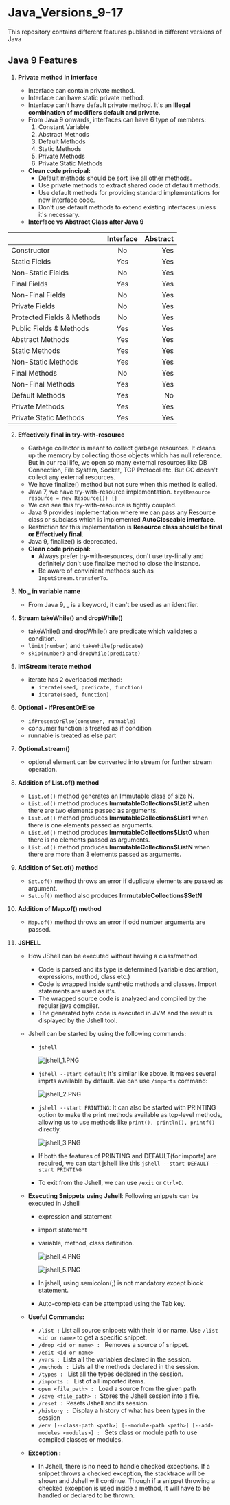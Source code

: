 # Java_Versions_9-17
This repository contains different features published in different versions of Java

## Java 9 Features

1. <b>Private method in interface </b>

    - Interface can contain private method.
    - Interface can have static private method.
    - Interface can't have default private method. It's an <b>Illegal combination of modifiers default and private</b>.
    - From Java 9 onwards, interfaces can have 6 type of members:
        1. Constant Variable
        2. Abstract Methods
        3. Default Methods
        4. Static Methods
        5. Private Methods
        6. Private Static Methods
    - <b>Clean code principal: </b>
        - Default methods should be sort like all other methods.
        - Use private methods to extract shared code of default methods.
        - Use default methods for providing standard implementations for new interface code.
        - Don't use default methods to extend existing interfaces unless it's necessary.
    - <b>Interface vs Abstract Class after Java 9</b>

|               | Interface     | Abstract  |
| ------------- |:-------------:| ---------:|
| Constructor   | No            | Yes       |
| Static Fields | Yes           | Yes       |
| Non-Static Fields   | No            | Yes       |
| Final Fields   | Yes            | Yes       |
| Non-Final Fields   | No            | Yes       |
| Private Fields   | No            | Yes       |
| Protected Fields & Methods   | No            | Yes       |
| Public Fields & Methods   | Yes            | Yes       |
| Abstract Methods   | Yes            | Yes       |
| Static Methods   | Yes            | Yes       |
| Non-Static Methods   | Yes            | Yes       |
| Final Methods   | No            | Yes       |
| Non-Final Methods   | Yes            | Yes       |
| Default Methods   | Yes            | No       |
| Private Methods   | Yes            | Yes       |
| Private Static Methods   | Yes            | Yes       |
    

2. <b>Effectively final in try-with-resource </b>
    - Garbage collector is meant to collect garbage resources. It cleans up the memory by collecting those objects which has null reference. But in our real life, we open so many external resources like DB Connection, File System, Socket, TCP Protocol etc. But GC doesn't collect any external resources.
    - We have finalize() method but not sure when this method is called.
    - Java 7, we have try-with-resource implementation. `try(Resource resource = new Resource()) {}`
    - We can see this try-with-resource is tightly coupled.
    - Java 9 provides implementation where we can pass any Resource class or subclass which is implemented <b>AutoCloseable interface</b>.
    - Restriction for this implementation is <b>Resource class should be final or Effectively final</b>.
    - Java 9, finalize() is deprecated.
    - <b>Clean code principal: </b>
        - Always prefer try-with-resources, don't use try-finally and definitely don't use finalize method to close the instance.
        - Be aware of convinient methods such as `InputStream.transferTo`.

3. <b>No _ in variable name</b>
    - From Java 9, _ is a keyword, it can't be used as an identifier.

4. <b>Stream takeWhile() and dropWhile()</b>
    - takeWhile() and dropWhile() are predicate which validates a condition.
    - `limit(number)` and `takeWhile(predicate)`
    - `skip(number)` and `dropWhile(predicate)`

5. <b>IntStream iterate method</b>
    - iterate has 2 overloaded method:
        - `iterate(seed, predicate, function)`
        - `iterate(seed, function)`

6. <b>Optional - ifPresentOrElse</b>
    - `ifPresentOrElse(consumer, runnable)`
    - consumer function is treated as if condition
    - runnable is treated as else part

7. <b>Optional.stream()</b>
    - optional element can be converted into stream for further stream operation.

8. <b>Addition of List.of() method</b>
    - `List.of()` method generates an Immutable class of size N.
    - `List.of()` method produces <b>ImmutableCollections$List2</b> when there are two elements passed as arguments.
    - `List.of()` method produces <b>ImmutableCollections$List1</b> when there is one elements passed as arguments.
    - `List.of()` method produces <b>ImmutableCollections$List0</b> when there is no elements passed as arguments. 
    - `List.of()` method produces <b>ImmutableCollections$ListN</b> when there are more than 3 elements passed as arguments.

9. <b>Addition of Set.of() method</b>
    - `Set.of()` method throws an error if duplicate elements are passed as argument.
    - `Set.of()` method also produces <b>ImmutableCollections$SetN</b>

10. <b>Addition of Map.of() method</b>
    - `Map.of()` method throws an error if odd number arguments are passed.

11. <b> JSHELL </b>
    - How JShell can be executed without having a class/method.
        - Code is parsed and its type is determined (variable declaration, expressions, method, class etc.)
        - Code is wrapped inside synthetic methods and classes. Import statements are used as it's.
        - The wrapped source code is analyzed and compiled by the regular java compiler.
        - The generated byte code is executed in JVM and the result is displayed by the Jshell tool.

    - Jshell can be started by using the following commands:
        - `jshell`

            ![jshell_1.PNG](https://github.com/Soumya1910/Java_Versions_9-17/blob/master/Java9Features/document/images/jshell_1.PNG)

        - `jshell --start default` It's similar like above. It makes several imprts available by default. We can use `/imports` command:

            ![jshell_2.PNG](https://github.com/Soumya1910/Java_Versions_9-17/blob/master/Java9Features/document/images/jshell_2.PNG)

        - `jshell --start PRINTING`: It can also be started with PRINTING option to make the print methods available as top-level methods, allowing us to use methods like `print(), println(), printf()` directly.

            ![jshell_3.PNG](https://github.com/Soumya1910/Java_Versions_9-17/blob/master/Java9Features/document/images/jshell_3.PNG)

        - If both the features of PRINTING and DEFAULT(for imports) are required, we can start jshell like this 
        `jshell --start DEFAULT --start PRINTING`

        - To exit from the Jshell, we can use `/exit` or `Ctrl+D`.

    - <b>Executing Snippets using Jshell</b>: Following snippets can be executed in Jshell
        - expression and statement
        - import statement
        - variable, method, class definition.

            ![jshell_4.PNG](https://github.com/Soumya1910/Java_Versions_9-17/blob/master/Java9Features/document/images/jshell_4.PNG)

            ![jshell_5.PNG](https://github.com/Soumya1910/Java_Versions_9-17/blob/master/Java9Features/document/images/jshell_5.PNG)

        - In jshell, using semicolon(;) is not mandatory except block statement.
        - Auto-complete can be attempted using the Tab key.

    - <b>Useful Commands: </b>
        - `/list :` List all source snippets with their id or name. Use `/list <id or name>` to get a specific snippet.
        - `/drop <id or name> : ` Removes a source of snippet.
        - `/edit <id or name> `
        - `/vars : `Lists all the variables declared in the session.
        - `/methods : `Lists all the methods declared in the session.
        - `/types : ` List all the types declared in the session.
        - `/imports : ` List of all imported items.
        - `open <file_path> : ` Load a source from the given path
        - `/save <file_path> : `Stores the Jshell session into a file.
        - `/reset : `Resets Jshell and its session.
        - `/history : `Display a history of what has been types in the session
        - `/env [--class-path <path>] [--module-path <path>] [--add-modules <modules>] : ` Sets class or module path to use compiled classes or modules.

    - <b>Exception : </b>
        - In Jshell, there is no need to handle checked exceptions. If a snippet throws a checked exception, the stacktrace will be shown and Jshell will continue. Though if a snippet throwing a checked exception is used inside a method, it will have to be handled or declared to be thrown. 

        